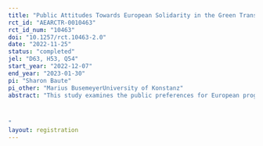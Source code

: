 ```yaml
---
title: "Public Attitudes Towards European Solidarity in the Green Transition: A Conjoint Experiment on Climate Change Mitigation Policy"
rct_id: "AEARCTR-0010463"
rct_id_num: "10463"
doi: "10.1257/rct.10463-2.0"
date: "2022-11-25"
status: "completed"
jel: "D63, H53, Q54"
start_year: "2022-12-07"
end_year: "2023-01-30"
pi: "Sharon Baute"
pi_other: "Marius BusemeyerUniversity of Konstanz"
abstract: "This study examines the public preferences for European programs to mitigate climate change. To this end, the study draws on a conjoint survey experiment to be fielded among the German population. Heterogeneity in the effects of the policy dimensions will be analysed.

"
layout: registration
---
```


